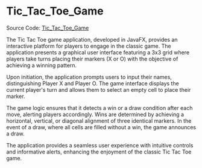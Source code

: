 # Tic_Tac_Toe_Game 

Source Code: [Tic_Tac_Toe_Game](com/example/tic_tac_toe_game)

The Tic Tac Toe game application, developed in JavaFX, provides an interactive platform for players to engage in the classic game. The application presents a graphical user interface featuring a 3x3 grid where players take turns placing their markers (X or O) with the objective of achieving a winning pattern.

Upon initiation, the application prompts users to input their names, distinguishing Player X and Player O. The game interface displays the current player's turn and allows them to select an empty cell to place their marker.

The game logic ensures that it detects a win or a draw condition after each move, alerting players accordingly. Wins are determined by achieving a horizontal, vertical, or diagonal alignment of three identical markers. In the event of a draw, where all cells are filled without a win, the game announces a draw.

The application provides a seamless user experience with intuitive controls and informative alerts, enhancing the enjoyment of the classic Tic Tac Toe game.
